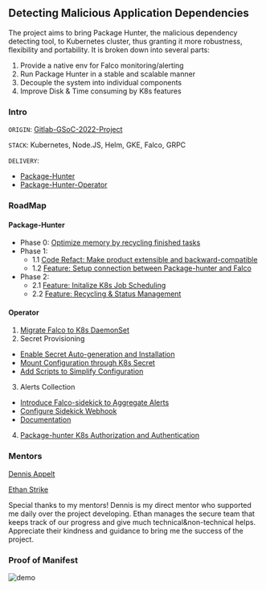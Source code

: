 ## Detecting Malicious Application Dependencies

The project aims to bring Package Hunter, the malicious dependency detecting tool, to Kubernetes cluster, thus granting it more robustness, flexibility and portability. It is broken down into several parts:
1. Provide a native env for Falco monitoring/alerting
2. Run Package Hunter in a stable and scalable manner
3. Decouple the system into individual components
4. Improve Disk & Time consuming by K8s features

### Intro
`ORIGIN`: [Gitlab-GSoC-2022-Project](https://gitlab.com/gitlab-com/marketing/community-relations/contributor-program/gsoc-2022/-/issues/2)

`STACK`: Kubernetes, Node.JS, Helm, GKE, Falco, GRPC

`DELIVERY`:
  - [Package-Hunter](https://gitlab.com/gitlab-org/security-products/package-hunter)
  - [Package-Hunter-Operator](https://gitlab.com/gitlab-com/gl-security/security-research/package-hunter-runner-integration)

### RoadMap

#### Package-Hunter
- Phase 0: [Optimize memory by recycling finished tasks](https://gitlab.com/gitlab-org/security-products/package-hunter/-/merge_requests/31)
- Phase 1:
  - 1.1 [Code Refact: Make product extensible and backward-compatible](https://gitlab.com/gitlab-org/security-products/package-hunter/-/merge_requests/41)
  - 1.2 [Feature: Setup connection between Package-hunter and Falco](https://gitlab.com/gitlab-org/security-products/package-hunter/-/merge_requests/43)
- Phase 2:
  - 2.1 [Feature: Initalize K8s Job Scheduling](https://gitlab.com/gitlab-org/security-products/package-hunter/-/merge_requests/48)
  - 2.2 [Feature: Recycling & Status Management](https://gitlab.com/gitlab-org/security-products/package-hunter/-/merge_requests/52)


#### Operator
1. [Migrate Falco to K8s DaemonSet](https://gitlab.com/gitlab-com/gl-security/security-research/package-hunter-runner-integration/-/merge_requests/9/diffs?commit_id=9a7538ac5097e10a24784f32156816b3f9011629)
2. Secret Provisioning
  - [Enable Secret Auto-generation and Installation](https://gitlab.com/gitlab-com/gl-security/security-research/package-hunter-runner-integration/-/merge_requests/9/diffs?commit_id=367d94508fb99a90433cdc307b609a9c3e5cc5b4)
  - [Mount Configuration through K8s Secret](https://gitlab.com/gitlab-com/gl-security/security-research/package-hunter-runner-integration/-/merge_requests/9/diffs?commit_id=041008050b419feac011d4e1ee45613a7cc5c5d0)
  - [Add Scripts to Simplify Configuration](https://gitlab.com/gitlab-com/gl-security/security-research/package-hunter-runner-integration/-/merge_requests/9/diffs?commit_id=d319ebf13fdc61492fa51aa9d1c9e44391a4d3d9)
3. Alerts Collection
  - [Introduce Falco-sidekick to Aggregate Alerts](https://gitlab.com/gitlab-com/gl-security/security-research/package-hunter-runner-integration/-/merge_requests/9/diffs?commit_id=f5c4285b2dbf00b4727376886bdcfc704d447e05)
  - [Configure Sidekick Webhook](https://gitlab.com/gitlab-com/gl-security/security-research/package-hunter-runner-integration/-/merge_requests/9/diffs?commit_id=3cbcebd61a69efe81b9fd00455fd526604c47f07)
  - [Documentation](https://gitlab.com/gitlab-com/gl-security/security-research/package-hunter-runner-integration/-/merge_requests/9/diffs?commit_id=67d030ac86f5098fd7a40ac594977f40bbeb152c)
4. [Package-hunter K8s Authorization and Authentication](https://gitlab.com/gitlab-com/gl-security/security-research/package-hunter-runner-integration/-/merge_requests/9/diffs?commit_id=9c407a3c4faff197e89bb13df4b5fb472dc3e527)

### Mentors
[Dennis Appelt](https://gitlab.com/dappelt)

[Ethan Strike](https://gitlab.com/estrike)

Special thanks to my mentors! Dennis is my direct mentor who supported me daily over the project developing. Ethan manages the secure team that keeps track of our progress and give much technical&non-technical helps. Appreciate their kindness and guidance to bring me the success of the project.

### Proof of Manifest
![demo](https://user-images.githubusercontent.com/48944635/189431544-b8fc6b7f-d057-42d1-9b3d-fa4f09bf68db.png)



